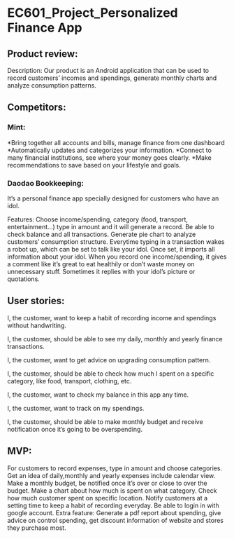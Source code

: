 # EC601_Project_Personalized Finance App

## Product review: 

Description: Our product is an Android application that can be used to record customers’ incomes and spendings, generate monthly charts and analyze consumption patterns.

## Competitors:

### Mint:
*Bring together all accounts and bills, manage finance from one dashboard 
*Automatically updates and categorizes your information.
*Connect to  many financial institutions, see where your money goes clearly.
*Make recommendations to save based on your lifestyle and goals.

### Daodao Bookkeeping:

It’s a personal finance app specially designed for customers who have an idol.

Features:
Choose income/spending, category (food, transport, entertainment…) type in amount and it will generate a record.
Be able to check balance and all transactions.
Generate pie chart to analyze customers’ consumption structure.
Everytime typing in a transaction wakes a robot up, which can be set to talk like your idol. Once set, it imports all information about your idol. When you record one income/spending, it gives a comment like it’s great to eat healthily or don’t waste money on unnecessary stuff. Sometimes it replies with your idol’s picture or quotations.

## User stories:
I, the customer, want to keep a habit of recording income and spendings without handwriting.

I, the customer, should be able to see my daily, monthly and yearly finance transactions.

I, the customer, want to get advice on upgrading consumption pattern.

I, the customer, should be able to check how much I spent on  a specific category, like food, transport, clothing, etc.

I, the customer,  want to check my balance in this app any time.

I, the customer, want to track on my spendings.

I, the customer, should be able to make monthly budget and receive notification once it’s  going to be overspending.

## MVP:
For customers to record expenses, type in amount and choose categories.
Get an idea of daily,monthly and yearly expenses include calendar view.
Make a monthly budget, be notified once it’s over or close to over the budget.
Make a chart about how much is spent on what category.
Check how much customer spent on specific location.
Notify customers at a setting time to keep a habit of recording everyday.
Be able to login in with google account.
Extra feature: Generate a pdf report about spending, give advice on control spending, get discount information of website and stores they purchase most.
